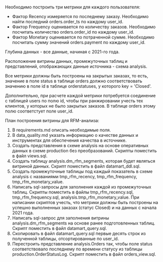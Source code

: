 Необходимо построить три метрики для каждого пользователя:
- Фактор Recency измеряется по последнему заказу. Необходимо найти последний orders.order_ts по каждому user_id.
- Фактор Frequency оценивается по количеству заказов. Необходимо посчитать количество orders.order_id по каждому user_id.
- Фактор Monetary оценивается по потраченной сумме. Необходимо посчитать сумму значений orders.payment по каждому user_id.

Глубина данных - все данные, начиная с 2021-го года.

Расположение витрины данных, промежуточных таблиц и представлений, отображающих данные источника - схема analysis.

Все метрики должны быть построены на закрытых заказах, то есть, значение в поле status в таблице orders должно соответствовать значению в поле id в таблице orderstatuses, у которого key = 'Closed'. 

Дополнительно, при расчете каждой метрики потребуется соединение с таблицей users по полю id, чтобы при ранжировании учесть тех клиентов, у которых не было закрытых заказов. В таблице orders этому полю соответстует поле user_id.


План построения витрины для RFM-анализа:

1. В requirements.md описать необходимые поля.
2. В data_quality.md указать информацию о качестве данных и инструментах для обеспечения качества в источнике.
3. Создать представления в схеме analysis на основе оперативных данных в схеме production без преобразований. Скрипты поместить в файл views.sql. 
4. Создать таблицу analysis.dm_rfm_segments, которая будет являться витриной данных. Скрипт поместить в файл datamart_ddl.sql.
5. Создать промежуточные таблицы под каждый показатель в схеме analysis с названиями tmp_rfm_recency, tmp_rfm_frequency, tmp_rfm_monetary_value.
6. Написать sql-запросы для заполнения каждой из промежуточных таблиц. Скрипты поместить в файлы tmp_rfm_recency.sql, tmp_rfm_frequency.sql, analysis.tmp_rfm_monetary_value. При написании скриптов учесть, что метрики должны быть построены на успешно выполненных заказах (статус Closed) и на данных с начала 2021 года.
7. Написать sql-запрос для заполнения витрины analysis.dm_rfm_segments на основе ранее подготовленных таблиц. Скрипт поместить в файл datamart_query.sql.
8. Скопировать в файл datamart_query.sql первые десять строк из полученной таблицы, отсортированные по user_id.
9. Перестроить представление analysis.Orders так, чтобы поле status соответствовало последнему по времени статусу из таблицы production.OrderStatusLog. Скрипт поместить в файл orders_view.sql.